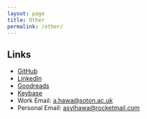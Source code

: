 ```yaml
---
layout: page
title: Other
permalink: /other/
---
```



## Links

* [GitHub](https://github.com/asyllh)
* [LinkedIn](https://www.linkedin.com/in/asylhawa/)
* [Goodreads](https://www.goodreads.com/user/show/27300675-asyl)
* [Keybase](https://keybase.io/asylhawa)
* Work Email: [a.hawa@soton.ac.uk](mailto:a.hawa@soton.ac.uk)
* Personal Email: [asylhawa@rocketmail.com](mailto:asylhawa@rocketmail.com)
